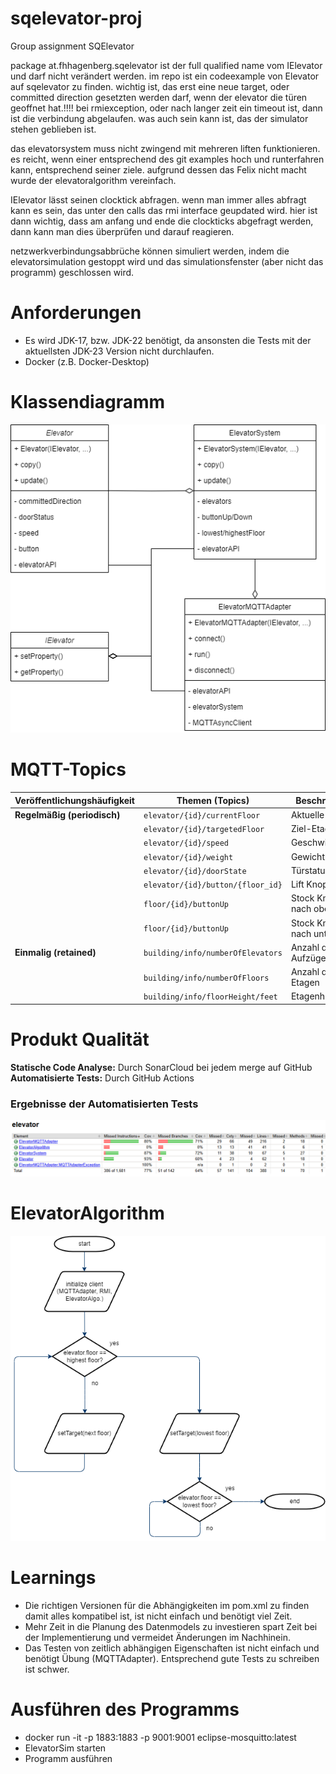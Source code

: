 # sqelevator-proj

Group assignment SQElevator

package at.fhhagenberg.sqelevator ist der full qualified name vom IElevator und darf nicht verändert werden.
im repo ist ein codeexample von Elevator auf sqelevator zu finden.
wichtig ist, das erst eine neue target, oder committed direction gesetzten werden darf, wenn der elevator die türen geoffnet hat.!!!!
bei rmiexception, oder nach langer zeit ein timeout ist, dann ist die verbindung abgelaufen. was auch sein kann ist, das der simulator stehen geblieben ist.

das elevatorsystem muss nicht zwingend mit mehreren liften funktionieren. es reicht, wenn einer entsprechend des git examples hoch und runterfahren kann, entsprechend seiner ziele.
aufgrund dessen das Felix nicht macht wurde der elevatoralgorithm vereinfach.

IElevator lässt seinen clocktick abfragen. wenn man immer alles abfragt kann es sein, das unter den calls das rmi interface geupdated wird. hier ist dann wichtig, dass am anfang und ende die clockticks abgefragt werden, dann kann man
dies überprüfen und darauf reagieren.

netzwerkverbindungsabbrüche können simuliert werden, indem die elevatorsimulation gestoppt wird und das simulationsfenster (aber nicht das programm) geschlossen wird.
# Anforderungen
*   Es wird JDK-17, bzw. JDK-22 benötigt, da ansonsten die Tests mit der aktuellsten JDK-23 Version nicht durchlaufen.
*   Docker (z.B. Docker-Desktop)

# Klassendiagramm

![Klassendiagramm](./docu/Elevator.png)

# MQTT-Topics

| **Veröffentlichungshäufigkeit** | **Themen (Topics)**           | **Beschreibung** |
| --------------------------------------- | ----------------------------------- | ---------------------- |
| **Regelmäßig (periodisch)**     | `elevator/{id}/currentFloor`      | Aktuelle Etage         |
|                                         | `elevator/{id}/targetedFloor`     | Ziel-Etage             |
|                                         | `elevator/{id}/speed`             | Geschwindigkeit        |
|                                         | `elevator/{id}/weight`            | Gewicht                |
|                                         | `elevator/{id}/doorState`         | Türstatus             |
|                                         | `elevator/{id}/button/{floor_id}` | Lift Knopf             |
|                                         | `floor/{id}/buttonUp`             | Stock Knopf nach oben  |
|                                         | `floor/{id}/buttonUp`             | Stock Knopf nach unten |
| **Einmalig (retained)**           | `building/info/numberOfElevators` | Anzahl der Aufzüge    |
|                                         | `building/info/numberOfFloors`    | Anzahl der Etagen      |
|                                         | `building/info/floorHeight/feet`  | Etagenhöhe            |



# Produkt Qualität

**Statische Code Analyse:** Durch SonarCloud bei jedem merge auf GitHub
**Automatisierte Tests:** Durch GitHub Actions

### Ergebnisse der Automatisierten Tests

![Coverage](./docu/coverage.png)

# ElevatorAlgorithm

![ElevatorAlgorithm](./docu/elevatorAlgorithm.png)

# Learnings

*   Die richtigen Versionen für die Abhängigkeiten im pom.xml zu finden damit alles kompatibel ist, ist nicht einfach und benötigt viel Zeit.
*   Mehr Zeit in die Planung des Datenmodels zu investieren spart Zeit bei der Implementierung und vermeidet Änderungen im Nachhinein.
*   Das Testen von zeitlich abhängigen Eigenschaften ist nicht einfach und benötigt Übung (MQTTAdapter). Entsprechend gute Tests zu schreiben ist schwer.

# Ausführen des Programms
-   docker run -it -p 1883:1883 -p 9001:9001 eclipse-mosquitto:latest
-   ElevatorSim starten
-   Programm ausführen
